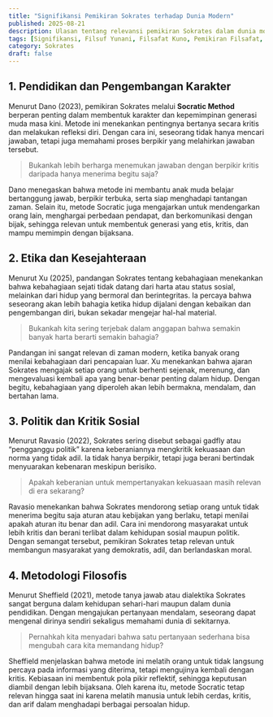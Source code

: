 ```yaml
---
title: "Signifikansi Pemikiran Sokrates terhadap Dunia Modern"
published: 2025-08-21
description: Ulasan tentang relevansi pemikiran Sokrates dalam dunia modern, mencakup pendidikan, etika, politik, dan metodologi filosofis yang tetap menjadi inspirasi bagi pengembangan karakter, kebijaksanaan, dan masyarakat demokratis.
tags: [Signifikansi, Filsuf Yunani, Filsafat Kuno, Pemikiran Filsafat, Etika dan Moral]
category: Sokrates
draft: false
---
```


## 1. Pendidikan dan Pengembangan Karakter

Menurut Dano (2023), pemikiran Sokrates melalui **Socratic Method** berperan penting dalam membentuk karakter dan kepemimpinan generasi muda masa kini. Metode ini menekankan pentingnya bertanya secara kritis dan melakukan refleksi diri. Dengan cara ini, seseorang tidak hanya mencari jawaban, tetapi juga memahami proses berpikir yang melahirkan jawaban tersebut.

> Bukankah lebih berharga menemukan jawaban dengan berpikir kritis daripada hanya menerima begitu saja?

Dano menegaskan bahwa metode ini membantu anak muda belajar bertanggung jawab, berpikir terbuka, serta siap menghadapi tantangan zaman. Selain itu, metode Socratic juga mengajarkan untuk mendengarkan orang lain, menghargai perbedaan pendapat, dan berkomunikasi dengan bijak, sehingga relevan untuk membentuk generasi yang etis, kritis, dan mampu memimpin dengan bijaksana.

## 2. Etika dan Kesejahteraan

Menurut Xu (2025), pandangan Sokrates tentang kebahagiaan menekankan bahwa kebahagiaan sejati tidak datang dari harta atau status sosial, melainkan dari hidup yang bermoral dan berintegritas. Ia percaya bahwa seseorang akan lebih bahagia ketika hidup dijalani dengan kebaikan dan pengembangan diri, bukan sekadar mengejar hal-hal material.

> Bukankah kita sering terjebak dalam anggapan bahwa semakin banyak harta berarti semakin bahagia?

Pandangan ini sangat relevan di zaman modern, ketika banyak orang menilai kebahagiaan dari pencapaian luar. Xu menekankan bahwa ajaran Sokrates mengajak setiap orang untuk berhenti sejenak, merenung, dan mengevaluasi kembali apa yang benar-benar penting dalam hidup. Dengan begitu, kebahagiaan yang diperoleh akan lebih bermakna, mendalam, dan bertahan lama.

## 3. Politik dan Kritik Sosial

Menurut Ravasio (2022), Sokrates sering disebut sebagai gadfly atau “pengganggu politik” karena keberaniannya mengkritik kekuasaan dan norma yang tidak adil. Ia tidak hanya berpikir, tetapi juga berani bertindak menyuarakan kebenaran meskipun berisiko.

> Apakah keberanian untuk mempertanyakan kekuasaan masih relevan di era sekarang?

Ravasio menekankan bahwa Sokrates mendorong setiap orang untuk tidak menerima begitu saja aturan atau kebijakan yang berlaku, tetapi menilai apakah aturan itu benar dan adil. Cara ini mendorong masyarakat untuk lebih kritis dan berani terlibat dalam kehidupan sosial maupun politik. Dengan semangat tersebut, pemikiran Sokrates tetap relevan untuk membangun masyarakat yang demokratis, adil, dan berlandaskan moral.

## 4. Metodologi Filosofis

Menurut Sheffield (2021), metode tanya jawab atau dialektika Sokrates sangat berguna dalam kehidupan sehari-hari maupun dalam dunia pendidikan. Dengan mengajukan pertanyaan mendalam, seseorang dapat mengenal dirinya sendiri sekaligus memahami dunia di sekitarnya.

> Pernahkah kita menyadari bahwa satu pertanyaan sederhana bisa mengubah cara kita memandang hidup?

Sheffield menjelaskan bahwa metode ini melatih orang untuk tidak langsung percaya pada informasi yang diterima, tetapi mengujinya kembali dengan kritis. Kebiasaan ini membentuk pola pikir reflektif, sehingga keputusan diambil dengan lebih bijaksana. Oleh karena itu, metode Socratic tetap relevan hingga saat ini karena melatih manusia untuk lebih cerdas, kritis, dan arif dalam menghadapi berbagai persoalan hidup.